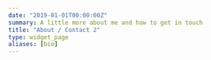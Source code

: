 ```yaml
---
date: "2019-01-01T00:00:00Z"
summary: A little more about me and how to get in touch
title: "About / Contact 2"
type: widget_page
aliases: [bio]
---
```

